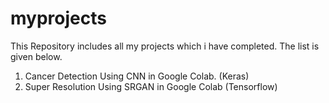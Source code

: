 # myprojects
This Repository includes all my projects which i have completed. The list is given below.

1) Cancer Detection Using CNN in Google Colab. (Keras)
2) Super Resolution Using SRGAN in Google Colab (Tensorflow) 


